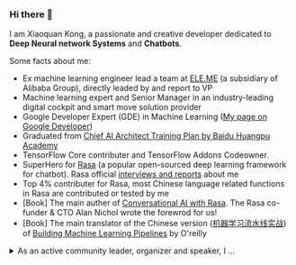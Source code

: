 ### Hi there 👋

<!--
**howl-anderson/howl-anderson** is a ✨ _special_ ✨ repository because its `README.md` (this file) appears on your GitHub profile.

Here are some ideas to get you started:

- 🔭 I’m currently working on ...
- 🌱 I’m currently learning ...
- 👯 I’m looking to collaborate on ...
- 🤔 I’m looking for help with ...
- 💬 Ask me about ...
- 📫 How to reach me: ...
- 😄 Pronouns: ...
- ⚡ Fun fact: ...
-->


I am Xiaoquan Kong, a passionate and creative developer dedicated to **Deep Neural network Systems** and **Chatbots**.

Some facts about me:
* Ex machine learning engineer lead a team at [ELE.ME](https://www.ele.me/) (a subsidiary of Alibaba Group), directly leaded by and report to VP
* Machine learning expert and Senior Manager in an industry-leading digital cockpit and smart move solution provider
* Google Developer Expert (GDE) in Machine Learning ([My page on Google Developer](https://developers.google.com/community/experts/directory/profile/profile-xiaoquan_kong))
* Graduated from [Chief AI Architect Training Plan by Baidu Huangpu Academy](https://ai.baidu.com/tech/paddle/huangpu)
* TensorFlow Core contributer and TensorFlow Addons Codeowner.
* SuperHero for [Rasa](https://github.com/RasaHQ/rasa) (a popular open-sourced deep learning framework for chatbot). Rasa official [interviews and reports](https://blog.rasa.com/superhero-spotlight-xiaoquan-kong/) about me
* Top 4% contributer for Rasa, most Chinese language related functions in Rasa are contributed or tested by me
* [Book] The main auther of <a href="https://www.amazon.com/dp/1801077053" target="_blank">Conversational AI with Rasa</a>. The Rasa co-funder & CTO Alan Nichol wrote the forewrod for us!
* [Book] The main translator of the Chinese version (<a href="https://www.ituring.com.cn/book/2815" target="_blank">机器学习流水线实战</a>) of [Building Machine Learning Pipelines](https://www.amazon.com/Building-Machine-Learning-Pipelines-Automating/dp/1492053198) by O'reilly

<details>
  <summary>As an active community leader, organizer and speaker, I ...</summary>
  <br>

* I am the lead organizer for Shanghai TensorFlow User Group (TFUG), organize or co-organize events that directly influence more than 6000 people every year
* I frequently share my knowledge & thought as a speaker at community events, such as Google TensorFlow Dev Summit Extended, Google DevFest and TensorFlow salons, influence more than 4000 people directly
* Sometimes I am entrusted by Google as a TensorFlow ambassador to go to universities to promote TensorFlow
* I found and manage the Rasa Chinese community, the biggest and well-managed community for Chinese Rasa user

</details>
